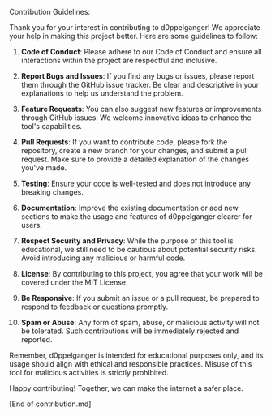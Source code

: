 Contribution Guidelines:

Thank you for your interest in contributing to d0ppelganger! We appreciate your help in making this project better. Here are some guidelines to follow:

1. **Code of Conduct**: Please adhere to our Code of Conduct and ensure all interactions within the project are respectful and inclusive.

2. **Report Bugs and Issues**: If you find any bugs or issues, please report them through the GitHub issue tracker. Be clear and descriptive in your explanations to help us understand the problem.

3. **Feature Requests**: You can also suggest new features or improvements through GitHub issues. We welcome innovative ideas to enhance the tool's capabilities.

4. **Pull Requests**: If you want to contribute code, please fork the repository, create a new branch for your changes, and submit a pull request. Make sure to provide a detailed explanation of the changes you've made.

5. **Testing**: Ensure your code is well-tested and does not introduce any breaking changes.

6. **Documentation**: Improve the existing documentation or add new sections to make the usage and features of d0ppelganger clearer for users.

7. **Respect Security and Privacy**: While the purpose of this tool is educational, we still need to be cautious about potential security risks. Avoid introducing any malicious or harmful code.

8. **License**: By contributing to this project, you agree that your work will be covered under the MIT License.

9. **Be Responsive**: If you submit an issue or a pull request, be prepared to respond to feedback or questions promptly.

10. **Spam or Abuse**: Any form of spam, abuse, or malicious activity will not be tolerated. Such contributions will be immediately rejected and reported.

Remember, d0ppelganger is intended for educational purposes only, and its usage should align with ethical and responsible practices. Misuse of this tool for malicious activities is strictly prohibited.

Happy contributing! Together, we can make the internet a safer place.

[End of contribution.md]
